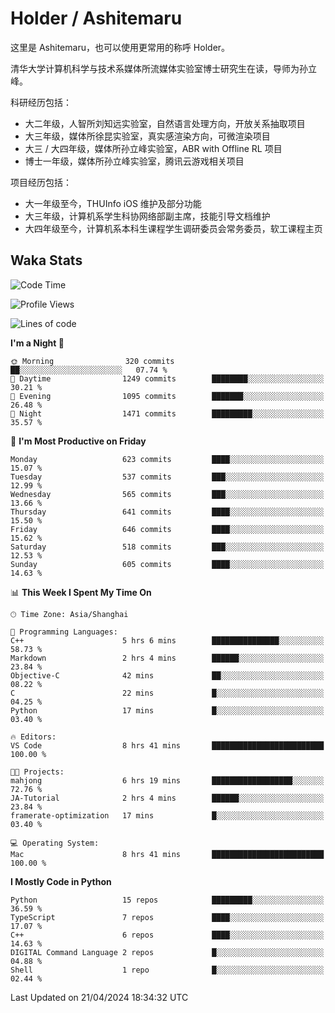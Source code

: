 # Holder / Ashitemaru

这里是 Ashitemaru，也可以使用更常用的称呼 Holder。

清华大学计算机科学与技术系媒体所流媒体实验室博士研究生在读，导师为孙立峰。

科研经历包括：

- 大二年级，人智所刘知远实验室，自然语言处理方向，开放关系抽取项目
- 大三年级，媒体所徐昆实验室，真实感渲染方向，可微渲染项目
- 大三 / 大四年级，媒体所孙立峰实验室，ABR with Offline RL 项目
- 博士一年级，媒体所孙立峰实验室，腾讯云游戏相关项目

项目经历包括：

- 大一年级至今，THUInfo iOS 维护及部分功能
- 大三年级，计算机系学生科协网络部副主席，技能引导文档维护
- 大四年级至今，计算机系本科生课程学生调研委员会常务委员，软工课程主页

## Waka Stats

<!--START_SECTION:waka-->
![Code Time](http://img.shields.io/badge/Code%20Time-1%2C049%20hrs%207%20mins-blue)

![Profile Views](http://img.shields.io/badge/Profile%20Views-1-blue)

![Lines of code](https://img.shields.io/badge/From%20Hello%20World%20I%27ve%20Written-3.0%20million%20lines%20of%20code-blue)

**I'm a Night 🦉** 

```text
🌞 Morning                320 commits         ██░░░░░░░░░░░░░░░░░░░░░░░   07.74 % 
🌆 Daytime                1249 commits        ████████░░░░░░░░░░░░░░░░░   30.21 % 
🌃 Evening                1095 commits        ███████░░░░░░░░░░░░░░░░░░   26.48 % 
🌙 Night                  1471 commits        █████████░░░░░░░░░░░░░░░░   35.57 % 
```
📅 **I'm Most Productive on Friday** 

```text
Monday                   623 commits         ████░░░░░░░░░░░░░░░░░░░░░   15.07 % 
Tuesday                  537 commits         ███░░░░░░░░░░░░░░░░░░░░░░   12.99 % 
Wednesday                565 commits         ███░░░░░░░░░░░░░░░░░░░░░░   13.66 % 
Thursday                 641 commits         ████░░░░░░░░░░░░░░░░░░░░░   15.50 % 
Friday                   646 commits         ████░░░░░░░░░░░░░░░░░░░░░   15.62 % 
Saturday                 518 commits         ███░░░░░░░░░░░░░░░░░░░░░░   12.53 % 
Sunday                   605 commits         ████░░░░░░░░░░░░░░░░░░░░░   14.63 % 
```


📊 **This Week I Spent My Time On** 

```text
🕑︎ Time Zone: Asia/Shanghai

💬 Programming Languages: 
C++                      5 hrs 6 mins        ███████████████░░░░░░░░░░   58.73 % 
Markdown                 2 hrs 4 mins        ██████░░░░░░░░░░░░░░░░░░░   23.84 % 
Objective-C              42 mins             ██░░░░░░░░░░░░░░░░░░░░░░░   08.22 % 
C                        22 mins             █░░░░░░░░░░░░░░░░░░░░░░░░   04.25 % 
Python                   17 mins             █░░░░░░░░░░░░░░░░░░░░░░░░   03.40 % 

🔥 Editors: 
VS Code                  8 hrs 41 mins       █████████████████████████   100.00 % 

🐱‍💻 Projects: 
mahjong                  6 hrs 19 mins       ██████████████████░░░░░░░   72.76 % 
JA-Tutorial              2 hrs 4 mins        ██████░░░░░░░░░░░░░░░░░░░   23.84 % 
framerate-optimization   17 mins             █░░░░░░░░░░░░░░░░░░░░░░░░   03.40 % 

💻 Operating System: 
Mac                      8 hrs 41 mins       █████████████████████████   100.00 % 
```

**I Mostly Code in Python** 

```text
Python                   15 repos            █████████░░░░░░░░░░░░░░░░   36.59 % 
TypeScript               7 repos             ████░░░░░░░░░░░░░░░░░░░░░   17.07 % 
C++                      6 repos             ████░░░░░░░░░░░░░░░░░░░░░   14.63 % 
DIGITAL Command Language 2 repos             █░░░░░░░░░░░░░░░░░░░░░░░░   04.88 % 
Shell                    1 repo              █░░░░░░░░░░░░░░░░░░░░░░░░   02.44 % 
```




 Last Updated on 21/04/2024 18:34:32 UTC
<!--END_SECTION:waka-->

<!--
**Ashitemaru/Ashitemaru** is a ✨ _special_ ✨ repository because its `README.md` (this file) appears on your GitHub profile.

Here are some ideas to get you started:

- 🔭 I’m currently working on ...
- 🌱 I’m currently learning ...
- 👯 I’m looking to collaborate on ...
- 🤔 I’m looking for help with ...
- 💬 Ask me about ...
- 📫 How to reach me: ...
- 😄 Pronouns: ...
- ⚡ Fun fact: ...
-->
